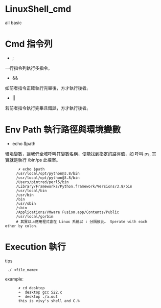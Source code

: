 # LinuxShell_cmd
all basic

# Cmd 指令列

* ;

一行指令列執行多指令。

* && 

如前者指令正確執行完畢後，方才執行後者。

* ||

若前者指令執行完畢且錯誤，方才執行後者。

# Env Path 執行路徑與環境變數

* echo $path

環境變數，讓我們全域呼叫其變數名稱，便能找到指定的路徑值，如 呼叫 ps, 其實就是執行 /bin/ps 此檔案。


          ✗ echo $path
         /usr/local/opt/python@3.8/bin 
         /usr/local/opt/python@3.8/bin 
         /Users/pintred/perl5/bin 
         /Library/Frameworks/Python.framework/Versions/3.8/bin 
         /usr/local/bin 
         /usr/bin 
         /bin 
         /usr/sbin 
         /sbin 
         /Applications/VMware Fusion.app/Contents/Public 
         /usr/local/go/bin
         # 其實以上應用程式會在 Linux 系統以 : 分隔彼此。 Sperate with each other by colon.
         
# Execution 執行

tips

     ./ <file_name>


example:

          ✗ cd desktop
          ➜  desktop gcc 522.c
          ➜  desktop ./a.out
          this is vivy's shell and C.%  





